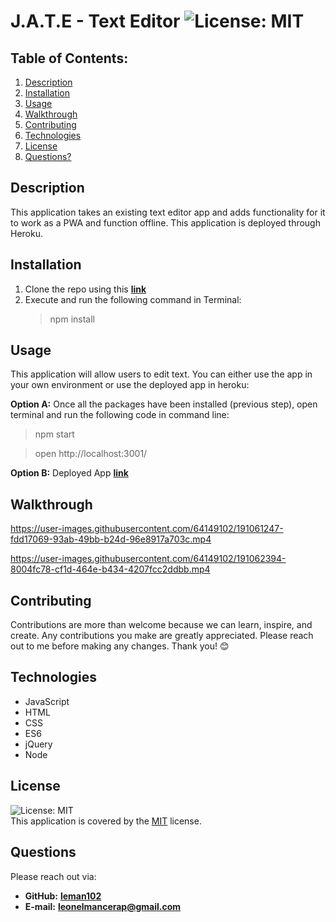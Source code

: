 # J.A.T.E - Text Editor  ![License: MIT](https://img.shields.io/badge/License-MIT-yellow.svg)
## Table of Contents:
1. [Description](#description) 
2. [Installation](#installation)
3. [Usage](#usage)  
4. [Walkthrough](#walkthrough)
5. [Contributing](#contributing)
6. [Technologies](#technologies)
7. [License](#license)
8. [Questions?](#questions)
## Description
This application takes an existing text editor app and adds functionality for it to work as a PWA and function offline. This application is deployed through Heroku. 
## Installation
1. Clone the repo using this [**link**](https://github.com/Leman102/jate-text-editor)
2. Execute and run the following command in Terminal:
    > npm install
## Usage
This application will allow users to edit text. You can either use the app in your own environment or use the deployed app in heroku:

**Option A:** Once all the packages have been installed (previous step), open terminal and run the following code in command line:

> npm start
    
> open http://localhost:3001/
  
**Option B:** Deployed App [**link**](https://jest-text-editor-leman.herokuapp.com/)
## Walkthrough

https://user-images.githubusercontent.com/64149102/191061247-fdd17069-93ab-49bb-b24d-96e8917a703c.mp4

https://user-images.githubusercontent.com/64149102/191062394-8004fc78-cf1d-464e-b434-4207fcc2ddbb.mp4

## Contributing
Contributions are more than welcome because we can learn, inspire, and create. Any contributions you make are greatly appreciated. Please reach out to me before making any changes. Thank you! 😊

## Technologies
- JavaScript
- HTML
- CSS
- ES6
- jQuery
- Node
## License
![License: MIT](https://img.shields.io/badge/License-MIT-yellow.svg)
<br />
This application is covered by the [MIT](https://choosealicense.com/licenses/) license.
## Questions
Please reach out via:
- **GitHub:**
  **[leman102](https://github.com/leman102)**
- **E-mail:**
  **leonelmancerap@gmail.com**
    
